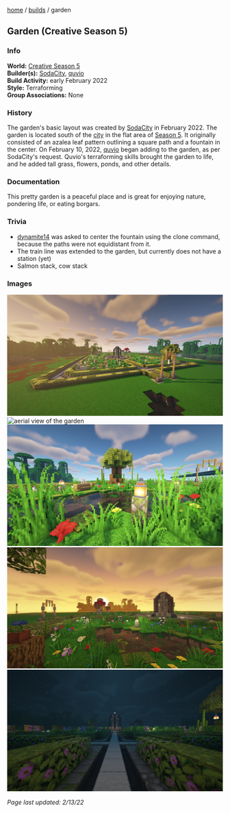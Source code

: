[home](/) / [builds](/builds) / garden

## Garden (Creative Season 5)

### Info
**World:** [Creative Season 5](/worlds/arc5)  
**Builder(s):** [SodaCity](/members/sodacity), [quvio](/members/quvio)  
**Build Activity:** early February 2022  
**Style:** Terraforming  
**Group Associations:** None  

### History
The garden's basic layout was created by [SodaCity](/members/sodacity) in February 2022. The garden is located south of the [city](arc45city) in the flat area of [Season 5](/worlds/arc5). It originally consisted of an azalea leaf pattern outlining a square path and a fountain in the center. On February 10, 2022, [quvio](/members/quvio) began adding to the garden, as per SodaCity's request. Quvio's terraforming skills brought the garden to life, and he added tall grass, flowers, ponds, and other details.

### Documentation
This pretty garden is a peaceful place and is great for enjoying nature, pondering life, or eating borgars.

### Trivia
- [dynamite14](/members/dynamite14) was asked to center the fountain using the clone command, because the paths were not equidistant from it.
- The train line was extended to the garden, but currently does not have a station (yet)
- Salmon stack, cow stack

### Images
![view of the garden](/images/garden1.png)
![aerial view of the garden](/images/garden2.png)
![sunny tree view](/images/garden5.png)
![garden swing point-of-view](/images/garden3.png)
![view of garden at night](/images/garden4.png)



*Page last updated: 2/13/22*
